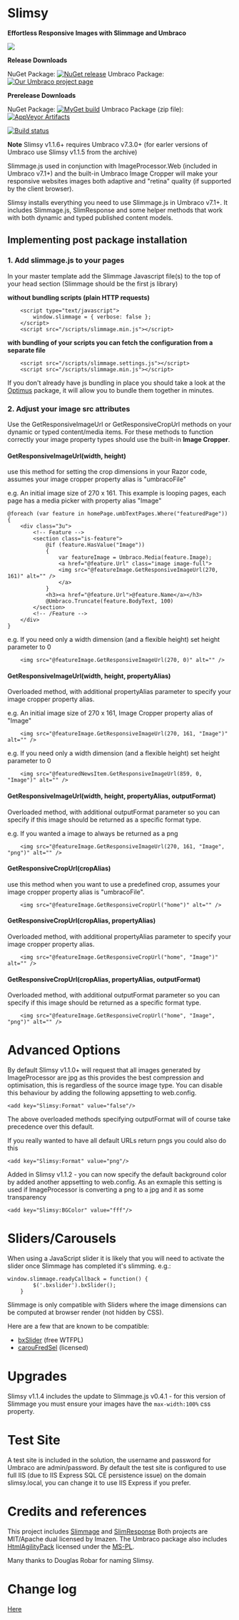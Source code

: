 Slimsy
============
**Effortless Responsive Images with Slimmage and Umbraco**

![](Slimsy.png)

__Release Downloads__ 

NuGet Package: [![NuGet release](https://img.shields.io/nuget/v/Our.Umbraco.Slimsy.svg)](https://www.nuget.org/packages/Our.Umbraco.Slimsy/)
Umbraco Package: [![Our Umbraco project page](https://img.shields.io/badge/our-umbraco-orange.svg)](https://our.umbraco.org/projects/website-utilities/slimsy) 

__Prerelease Downloads__ 

NuGet Package: [![MyGet build](https://img.shields.io/myget/slimsy/vpre/Our.Umbraco.Slimsy.svg)](https://www.myget.org/gallery/slimsy)
Umbraco Package (zip file): [![AppVeyor Artifacts](https://img.shields.io/badge/appveyor-umbraco-orange.svg)](https://ci.appveyor.com/project/JeavonLeopold/slimsy/build/artifacts) 

[![Build status](https://ci.appveyor.com/api/projects/status/a7rxrfkxc5dx8cuo?svg=true)](https://ci.appveyor.com/project/JeavonLeopold/slimsy)


**Note** Slimsy v1.1.6+ requires Umbraco v7.3.0+ (for earler versions of Umbraco use Slimsy v1.1.5 from the archive)

Slimmage.js used in conjunction with ImageProcessor.Web (included in Umbraco v7.1+) and the built-in Umbraco Image Cropper will make your responsive websites images both adaptive and "retina" quality (if supported by the client browser).

Slimsy installs everything you need to use Slimmage.js in Umbraco v7.1+. It includes Slimmage.js, SlimResponse and some helper methods that work with both dynamic and typed published content models.


## Implementing post package installation

### 1. Add slimmage.js to your pages

In your master template add the Slimmage Javascript file(s) to the top of your head section (Slimmage should be the first js library)

**without bundling scripts (plain HTTP requests)**

```
	<script type="text/javascript">
		window.slimmage = { verbose: false };
	</script>
	<script src="/scripts/slimmage.min.js"></script>
```

**with bundling of your scripts you can fetch the configuration from a separate file**

    	<script src="/scripts/slimmage.settings.js"></script>
    	<script src="/scripts/slimmage.min.js"></script>

If you don't already have js bundling in place you should take a look at the [Optimus](http://our.umbraco.org/projects/developer-tools/optimus) package, it will allow you to bundle them together in minutes.

### 2. Adjust your image src attributes

Use the GetResponsiveImageUrl or GetResponsiveCropUrl methods on your dynamic or typed content/media items. For these methods to function correctly your image property types should use the built-in **Image Cropper**.

#### GetResponsiveImageUrl(width, height)
use this method for setting the crop dimensions in your Razor code, assumes your image cropper property alias is "umbracoFile"

e.g. An initial image size of 270 x 161. This example is looping pages, each page has a media picker with property alias "Image"

    @foreach (var feature in homePage.umbTextPages.Where("featuredPage"))
    {
        <div class="3u">
            <!-- Feature -->
            <section class="is-feature">
                @if (feature.HasValue("Image"))
                {
                    var featureImage = Umbraco.Media(feature.Image);
                    <a href="@feature.Url" class="image image-full">
					<img src="@featureImage.GetResponsiveImageUrl(270, 161)" alt="" />
					</a>
                }
                <h3><a href="@feature.Url">@feature.Name</a></h3>
                @Umbraco.Truncate(feature.BodyText, 100)
            </section>
            <!-- /Feature -->
        </div>
    }

e.g. If you need only a width dimension (and a flexible height) set height parameter to 0

		<img src="@featureImage.GetResponsiveImageUrl(270, 0)" alt="" />

#### GetResponsiveImageUrl(width, height, propertyAlias)
Overloaded method, with additional propertyAlias parameter to specify your image cropper property alias.


e.g. An initial image size of 270 x 161, Image Cropper property alias of "Image"

		<img src="@featureImage.GetResponsiveImageUrl(270, 161, "Image")" alt="" />

e.g. If you need only a width dimension (and a flexible height) set height parameter to 0

		<img src="@featuredNewsItem.GetResponsiveImageUrl(859, 0, "Image")" alt="" />

#### GetResponsiveImageUrl(width, height, propertyAlias, outputFormat)
Overloaded method, with additional outputFormat parameter so you can specify if this image should be returned as a specific format type.

e.g. If you wanted a image to always be returned as a png

		<img src="@featureImage.GetResponsiveImageUrl(270, 161, "Image", "png")" alt="" />

#### GetResponsiveCropUrl(cropAlias)
use this method when you want to use a predefined crop, assumes your image cropper property alias is "umbracoFile".

		<img src="@featureImage.GetResponsiveCropUrl("home")" alt="" />

#### GetResponsiveCropUrl(cropAlias, propertyAlias)
Overloaded method, with additional propertyAlias parameter to specify your image cropper property alias.

		<img src="@featureImage.GetResponsiveCropUrl("home", "Image")" alt="" />

#### GetResponsiveCropUrl(cropAlias, propertyAlias, outputFormat)
Overloaded method, with additional outputFormat parameter so you can specify if this image should be returned as a specific format type.

		<img src="@featureImage.GetResponsiveCropUrl("home", "Image", "png")" alt="" />

# Advanced Options

By default Slimsy v1.1.0+ will request that all images generated by ImageProcessor are jpg as this provides the best compression and optimisation, this is regardless of the source image type. You can disable this behaviour by adding the following appsetting to web.config.

    <add key="Slimsy:Format" value="false"/>

The above overloaded methods specifying outputFormat will of course take precedence over this default.

If you really wanted to have all default URLs return pngs you could also do this

    <add key="Slimsy:Format" value="png"/>

Added in Slimsy v1.1.2 - you can now specify the default background color by added another appsetting to web.config. As an exmaple this setting is used if ImageProcessor is converting a png to a jpg and it as some transparency

	<add key="Slimsy:BGColor" value="fff"/>

# Sliders/Carousels

When using a JavaScript slider it is likely that you will need to activate the slider once Slimmage has completed it's slimming. e.g.:

    window.slimmage.readyCallback = function() {
            $('.bxslider').bxSlider();
        }

Slimmage is only compatible with Sliders where the image dimensions can be computed at  browser render (not hidden by CSS).

Here are a few that are known to be compatible:

- [bxSlider](http://bxslider.com/) (free WTFPL)
- [carouFredSel](http://dev7studios.com/plugins/caroufredsel/) (licensed)

# Upgrades

Slimsy v1.1.4 includes the update to Slimmage.js v0.4.1 - for this version of Slimmage you must ensure your images have the `max-width:100%` css property.

# Test Site

A test site is included in the solution, the username and password for Umbraco are admin/password.
By default the test site is configured to use full IIS (due to IIS Express SQL CE persistence issue) on the domain slimsy.local, you can change it to use IIS Express if you prefer.

# Credits and references

This project includes [Slimmage](https://github.com/imazen/slimmage) and [SlimResponse](https://github.com/imazen/slimresponse) Both projects are MIT/Apache dual licensed by Imazen. The Umbraco package also includes [HtmlAgilityPack](http://htmlagilitypack.codeplex.com/) licensed under the [MS-PL](http://opensource.org/licenses/MS-PL).

Many thanks to Douglas Robar for naming Slimsy.

# Change log

[Here](Changelog.md)